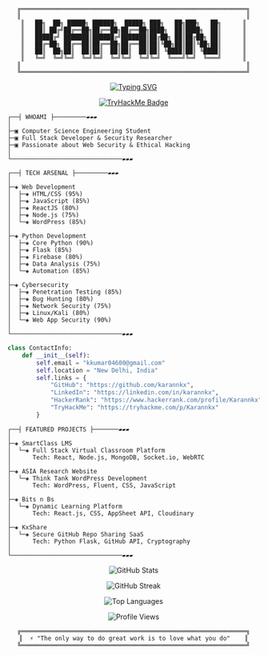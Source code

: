 
<div align="center">
  
```ascii
╔═══════════════════════════════════════════════════════════════╗
║                                                               ║
║   ██╗  ██╗ █████╗ ██████╗  █████╗ ███╗   ██╗███╗   ██╗      ║
║   ██║ ██╔╝██╔══██╗██╔══██╗██╔══██╗████╗  ██║████╗  ██║      ║
║   █████╔╝ ███████║██████╔╝███████║██╔██╗ ██║██╔██╗ ██║      ║
║   ██╔═██╗ ██╔══██║██╔══██╗██╔══██║██║╚██╗██║██║╚██╗██║      ║
║   ██║  ██╗██║  ██║██║  ██║██║  ██║██║ ╚████║██║ ╚████║      ║
║   ╚═╝  ╚═╝╚═╝  ╚═╝╚═╝  ╚═╝╚═╝  ╚═╝╚═╝  ╚═══╝╚═╝  ╚═══╝      ║
║                                                               ║
╚═══════════════════════════════════════════════════════════════╝
```

<a href="https://git.io/typing-svg"><img src="https://readme-typing-svg.herokuapp.com?font=Fira+Code&duration=3000&pause=1000&color=3B82F6&center=true&vCenter=true&width=435&lines=Full+Stack+Developer;Cybersecurity+Enthusiast;Penetration+Tester;Bug+Hunter;Computer+Science+Engineer" alt="Typing SVG" /></a>

[![TryHackMe Badge](https://tryhackme-badges.s3.amazonaws.com/Karannkx.png)](https://tryhackme.com/p/Karannkx)

</div>

```ascii
┌──┤ WHOAMI ├─────────▰▰▰
│
├─▣ Computer Science Engineering Student
├─▣ Full Stack Developer & Security Researcher
├─▣ Passionate about Web Security & Ethical Hacking
│
└───────────────────────────────▰▰▰
```

```ascii
┌──┤ TECH ARSENAL ├─────────▰▰▰
│
├─◈ Web Development
│  ├─◈ HTML/CSS (95%)
│  ├─◈ JavaScript (85%)
│  ├─◈ ReactJS (80%)
│  ├─◈ Node.js (75%)
│  └─◈ WordPress (85%)
│
├─◈ Python Development
│  ├─◈ Core Python (90%)
│  ├─◈ Flask (85%)
│  ├─◈ Firebase (80%)
│  ├─◈ Data Analysis (75%)
│  └─◈ Automation (85%)
│
├─◈ Cybersecurity
│  ├─◈ Penetration Testing (85%)
│  ├─◈ Bug Hunting (80%)
│  ├─◈ Network Security (75%)
│  ├─◈ Linux/Kali (80%)
│  └─◈ Web App Security (90%)
│
└───────────────────────────────▰▰▰
```

```python
class ContactInfo:
    def __init__(self):
        self.email = "kkumar04600@gmail.com"
        self.location = "New Delhi, India"
        self.links = {
            "GitHub": "https://github.com/karannkx",
            "LinkedIn": "https://linkedin.com/in/karannkx",
            "HackerRank": "https://www.hackerrank.com/profile/Karannkx",
            "TryHackMe": "https://tryhackme.com/p/Karannkx"
        }
```

```ascii
┌──┤ FEATURED PROJECTS ├───────▰▰▰
│
├─◈ SmartClass LMS
│  └─◈ Full Stack Virtual Classroom Platform
│      Tech: React, Node.js, MongoDB, Socket.io, WebRTC
│
├─◈ ASIA Research Website
│  └─◈ Think Tank WordPress Development
│      Tech: WordPress, Fluent, CSS, JavaScript
│
├─◈ Bits n Bs
│  └─◈ Dynamic Learning Platform
│      Tech: React.js, CSS, AppSheet API, Cloudinary
│
├─◈ KxShare
│  └─◈ Secure GitHub Repo Sharing SaaS
│      Tech: Python Flask, GitHub API, Cryptography
│
└───────────────────────────────▰▰▰
```

<div align="center">

![GitHub Stats](https://github-readme-stats.vercel.app/api?username=karannkx&show_icons=true&theme=matrix)

![GitHub Streak](https://github-readme-streak-stats.herokuapp.com/?user=karannkx&theme=matrix)

![Top Languages](https://github-readme-stats.vercel.app/api/top-langs/?username=karannkx&layout=compact&theme=matrix)

![Profile Views](https://komarev.com/ghpvc/?username=karannkx&color=brightgreen&style=flat)

```ascii
╔═══════════════════════════════════════════════════════════════╗
║  ⚡ "The only way to do great work is to love what you do"    ║
╚═══════════════════════════════════════════════════════════════╝
```

</div>
